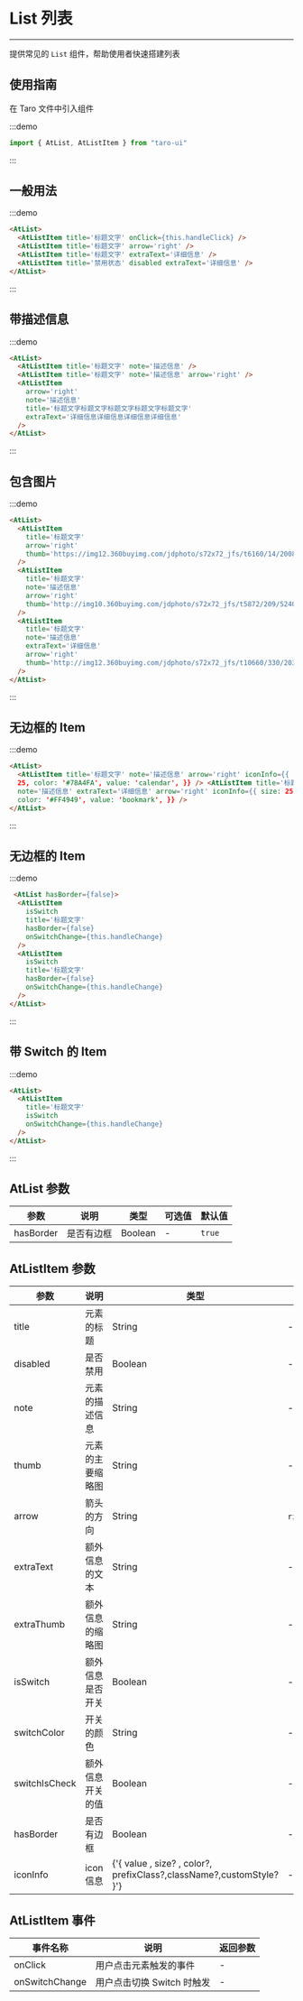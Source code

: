 # List 列表

---

提供常见的 `List` 组件，帮助使用者快速搭建列表

## 使用指南

在 Taro 文件中引入组件

:::demo

```js
import { AtList, AtListItem } from "taro-ui"
```

:::

## 一般用法

:::demo

```html
<AtList>
  <AtListItem title='标题文字' onClick={this.handleClick} />
  <AtListItem title='标题文字' arrow='right' />
  <AtListItem title='标题文字' extraText='详细信息' />
  <AtListItem title='禁用状态' disabled extraText='详细信息' />
</AtList>
```

:::

## 带描述信息

:::demo

```html
<AtList>
  <AtListItem title='标题文字' note='描述信息' />
  <AtListItem title='标题文字' note='描述信息' arrow='right' />
  <AtListItem
    arrow='right'
    note='描述信息'
    title='标题文字标题文字标题文字标题文字标题文字'
    extraText='详细信息详细信息详细信息详细信息'
  />
</AtList>
```

:::

## 包含图片

:::demo

```html
<AtList>
  <AtListItem
    title='标题文字'
    arrow='right'
    thumb='https://img12.360buyimg.com/jdphoto/s72x72_jfs/t6160/14/2008729947/2754/7d512a86/595c3aeeNa89ddf71.png'
  />
  <AtListItem
    title='标题文字'
    note='描述信息'
    arrow='right'
    thumb='http://img10.360buyimg.com/jdphoto/s72x72_jfs/t5872/209/5240187906/2872/8fa98cd/595c3b2aN4155b931.png'
  />
  <AtListItem
    title='标题文字'
    note='描述信息'
    extraText='详细信息'
    arrow='right'
    thumb='http://img12.360buyimg.com/jdphoto/s72x72_jfs/t10660/330/203667368/1672/801735d7/59c85643N31e68303.png'
  />
</AtList>
```

:::

## 无边框的 Item

:::demo

```html
<AtList>
  <AtListItem title='标题文字' note='描述信息' arrow='right' iconInfo={{ size:
  25, color: '#78A4FA', value: 'calendar', }} /> <AtListItem title='标题文字'
  note='描述信息' extraText='详细信息' arrow='right' iconInfo={{ size: 25,
  color: '#FF4949', value: 'bookmark', }} />
</AtList>
```

:::

## 无边框的 Item

:::demo

```html
 <AtList hasBorder={false}>
  <AtListItem
    isSwitch
    title='标题文字'
    hasBorder={false}
    onSwitchChange={this.handleChange}
  />
  <AtListItem
    isSwitch
    title='标题文字'
    hasBorder={false}
    onSwitchChange={this.handleChange}
  />
</AtList>
```

:::

## 带 Switch 的 Item

:::demo

```html
<AtList>
  <AtListItem
    title='标题文字'
    isSwitch
    onSwitchChange={this.handleChange}
  />
</AtList>
```

:::

## AtList 参数

| 参数      | 说明       | 类型    | 可选值 | 默认值 |
| --------- | ---------- | ------- | ------ | ------ |
| hasBorder | 是否有边框 | Boolean | -      | `true` |

## AtListItem 参数

| 参数          | 说明             | 类型                                                                 | 可选值                 | 默认值  |
| ------------- | ---------------- | -------------------------------------------------------------------- | ---------------------- | ------- |
| title         | 元素的标题       | String                                                               | -                      | -       |
| disabled      | 是否禁用         | Boolean                                                              | -                      | `false` |
| note          | 元素的描述信息   | String                                                               | -                      | -       |
| thumb         | 元素的主要缩略图 | String                                                               | -                      | -       |
| arrow         | 箭头的方向       | String                                                               | `right`,`top`,`bottom` | -       |
| extraText     | 额外信息的文本   | String                                                               | -                      | -       |
| extraThumb    | 额外信息的缩略图 | String                                                               | -                      | -       |
| isSwitch      | 额外信息是否开关 | Boolean                                                              | -                      | `false` |
| switchColor   | 开关的颜色       | String                                                               | -                      | `#6190E8` |
| switchIsCheck | 额外信息开关的值 | Boolean                                                              | -                      | `false` |
| hasBorder     | 是否有边框       | Boolean                                                              | -                      | `true`  |
| iconInfo      | icon 信息        | {'{ value , size? , color?, prefixClass?,className?,customStyle? }'} | -                      | `true`  |

## AtListItem 事件

| 事件名称       | 说明                       | 返回参数 |
| -------------- | -------------------------- | -------- |
| onClick        | 用户点击元素触发的事件     | -        |
| onSwitchChange | 用户点击切换 Switch 时触发 | -        |
